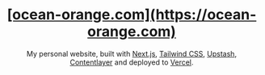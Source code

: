 <div align="center">
    <a href="https://ocean-orange.com"><h1 align="center">[ocean-orange.com](https://ocean-orange.com)</h1></a>

My personal website, built with [Next.js](https://nextjs.org/), [Tailwind CSS](https://tailwindcss.com/), [Upstash](https://upstash.com?ref=ocean-orange.com), [Contentlayer](https://www.contentlayer.dev/) and deployed to [Vercel](https://vercel.com/).

</div>

<br/>
